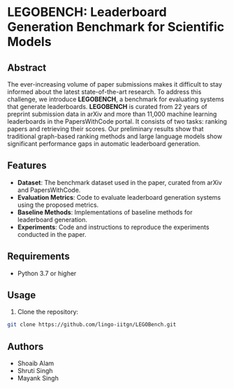 # LEGOBENCH: Leaderboard Generation Benchmark for Scientific Models

<!-- ![GitHub](https://img.shields.io/github/license/lingo-iitgn/LEGOBench)
![GitHub release (latest by date)](https://img.shields.io/github/v/release/lingo-iitgn/LEGOBench)
![GitHub last commit](https://img.shields.io/github/last-commit/lingo-iitgn/LEGOBench)
 -->


## Abstract

The ever-increasing volume of paper submissions makes it difficult to stay informed about the latest state-of-the-art research. To address this challenge, we introduce **LEGOBENCH**, a benchmark for evaluating systems that generate leaderboards. **LEGOBENCH** is curated from 22 years of preprint submission data in arXiv and more than 11,000 machine learning leaderboards in the PapersWithCode portal. It consists of two tasks: ranking papers and retrieving their scores. Our preliminary results show that traditional graph-based ranking methods and large language models show significant performance gaps in automatic leaderboard generation.

## Features

- **Dataset**: The benchmark dataset used in the paper, curated from arXiv and PapersWithCode.
- **Evaluation Metrics**: Code to evaluate leaderboard generation systems using the proposed metrics.
- **Baseline Methods**: Implementations of baseline methods for leaderboard generation.
- **Experiments**: Code and instructions to reproduce the experiments conducted in the paper.

## Requirements

- Python 3.7 or higher
<!-- - Additional requirements can be found in the `requirements.txt` file. -->

## Usage

1. Clone the repository:

```bash
git clone https://github.com/lingo-iitgn/LEGOBench.git 
```


## Authors

- Shoaib Alam
- Shruti Singh
- Mayank Singh
